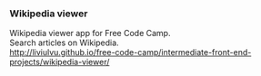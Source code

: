 ### Wikipedia viewer  

Wikipedia viewer app for Free Code Camp.  
Search articles on Wikipedia.  
http://liviulvu.github.io/free-code-camp/intermediate-front-end-projects/wikipedia-viewer/  
